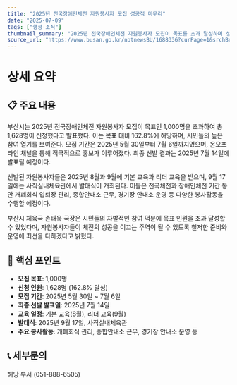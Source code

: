 ```yaml
---
title: "2025년 전국장애인체전 자원봉사자 모집 성공적 마무리"
date: "2025-07-09"
tags: ["행정·소식"]
thumbnail_summary: "2025년 전국장애인체전 자원봉사자 모집이 목표를 초과 달성하며 성공적으로 마무리되었습니다."
source_url: "https://www.busan.go.kr/nbtnewsBU/1688336?curPage=1&srchBeginDt=&srchEndDt=&srchKey=&srchText="
---
```


# 상세 요약

## 📋 주요 내용
부산시는 2025년 전국장애인체전 자원봉사자 모집이 목표인 1,000명을 초과하여 총 1,628명이 신청했다고 발표했다. 이는 목표 대비 162.8%에 해당하며, 시민들의 높은 참여 열기를 보여준다. 모집 기간은 2025년 5월 30일부터 7월 6일까지였으며, 온오프라인 채널을 통해 적극적으로 홍보가 이루어졌다. 최종 선발 결과는 2025년 7월 14일에 발표될 예정이다.

선발된 자원봉사자들은 2025년 8월과 9월에 기본 교육과 리더 교육을 받으며, 9월 17일에는 사직실내체육관에서 발대식이 개최된다. 이들은 전국체전과 장애인체전 기간 동안 개폐회식 입퇴장 관리, 종합안내소 근무, 경기장 안내소 운영 등 다양한 봉사활동을 수행할 예정이다.

부산시 체육국 손태욱 국장은 시민들의 자발적인 참여 덕분에 목표 인원을 초과 달성할 수 있었다며, 자원봉사자들이 체전의 성공을 이끄는 주역이 될 수 있도록 철저한 준비와 운영에 최선을 다하겠다고 밝혔다.

## 🎯 핵심 포인트
- **모집 목표**: 1,000명
- **신청 인원**: 1,628명 (162.8% 달성)
- **모집 기간**: 2025년 5월 30일 ~ 7월 6일
- **최종 선발 발표일**: 2025년 7월 14일
- **교육 일정**: 기본 교육(8월), 리더 교육(9월)
- **발대식**: 2025년 9월 17일, 사직실내체육관
- **주요 봉사활동**: 개폐회식 관리, 종합안내소 근무, 경기장 안내소 운영 등

## 📞 세부문의
해당 부서 (051-888-6505)